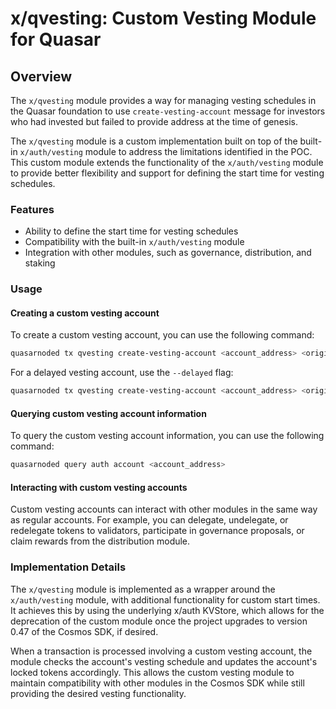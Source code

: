 # x/qvesting: Custom Vesting Module for Quasar

## Overview

The `x/qvesting` module provides a way for managing vesting schedules in the Quasar foundation to
use `create-vesting-account` message for investors who had invested but failed to provide address at the time of
genesis.

The `x/qvesting` module is a custom implementation built on top of the built-in `x/auth/vesting` module to address the
limitations identified in the POC. This custom module extends the functionality of the `x/auth/vesting` module to
provide better flexibility and support for defining the start time for vesting schedules.

### Features

- Ability to define the start time for vesting schedules
- Compatibility with the built-in `x/auth/vesting` module
- Integration with other modules, such as governance, distribution, and staking

### Usage

#### Creating a custom vesting account

To create a custom vesting account, you can use the following command:

```bash
quasarnoded tx qvesting create-vesting-account <account_address> <original_vesting> <start_time> <end_time> --from my_treasury --chain-id quasarnode --keyring-backend test
```

For a delayed vesting account, use the `--delayed` flag:

```bash
quasarnoded tx qvesting create-vesting-account <account_address> <original_vesting> <start_time> <end_time> --delayed --from my_treasury --chain-id quasarnode --keyring-backend test
```

#### Querying custom vesting account information

To query the custom vesting account information, you can use the following command:

```bash
quasarnoded query auth account <account_address>
```

#### Interacting with custom vesting accounts

Custom vesting accounts can interact with other modules in the same way as regular accounts. For example, you can
delegate, undelegate, or redelegate tokens to validators, participate in governance proposals, or claim rewards from the
distribution module.

### Implementation Details

The `x/qvesting` module is implemented as a wrapper around the `x/auth/vesting` module, with additional functionality
for custom start times. It achieves this by using the underlying x/auth KVStore, which allows for the deprecation of the
custom module once the project upgrades to version 0.47 of the Cosmos SDK, if desired.

When a transaction is processed involving a custom vesting account, the module checks the account's vesting schedule and
updates the account's locked tokens accordingly. This allows the custom vesting module to maintain compatibility with
other modules in the Cosmos SDK while still providing the desired vesting functionality.